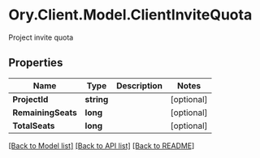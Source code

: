 # Ory.Client.Model.ClientInviteQuota
Project invite quota

## Properties

Name | Type | Description | Notes
------------ | ------------- | ------------- | -------------
**ProjectId** | **string** |  | [optional] 
**RemainingSeats** | **long** |  | [optional] 
**TotalSeats** | **long** |  | [optional] 

[[Back to Model list]](../README.md#documentation-for-models) [[Back to API list]](../README.md#documentation-for-api-endpoints) [[Back to README]](../README.md)

